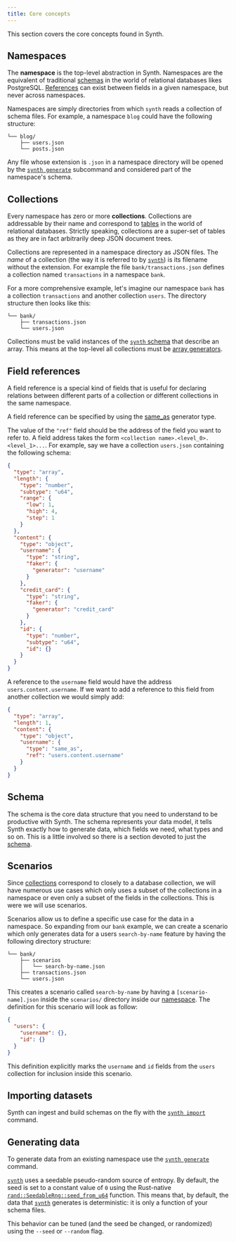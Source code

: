 ```yaml
---
title: Core concepts
---
```


This section covers the core concepts found in Synth.

## Namespaces

The **namespace** is the top-level abstraction in Synth. Namespaces are the
equivalent of traditional [schemas][sql-schemas] in the world of relational
databases likes PostgreSQL. [References](#field-references) can exist between
fields in a given namespace, but never across namespaces.

Namespaces are simply directories from which `synth` reads a collection of
schema files. For example, a namespace `blog` could have the following
structure:

```
└── blog/
    ├── users.json
    └── posts.json 
``` 

Any file whose extension is `.json` in a namespace directory will be opened by
the [`synth generate`][synth-generate] subcommand and considered part of the
namespace's schema.

## Collections

Every namespace has zero or more **collections**. Collections are addressable by
their name and correspond to [tables][sql-tables] in the world of relational
databases. Strictly speaking, collections are a super-set of tables as they are
in fact arbitrarily deep JSON document trees.

Collections are represented in a namespace directory as JSON files. The *name*
of a collection (the way it is referred to by [`synth`][synth]) is its filename
without the extension. For example the file `bank/transactions.json` defines a
collection named `transactions` in a namespace `bank`.

For a more comprehensive example, let's imagine our namespace `bank` has a
collection `transactions` and another collection `users`. The directory
structure then looks like this:

```
└── bank/
    ├── transactions.json
    └── users.json 
```

Collections must be valid instances of the [`synth` schema][schema] that
describe an array. This means at the top-level all collections must
be [array generators][array-generators].

## Field references

A field reference is a special kind of fields that is useful for declaring
relations between different parts of a collection or different collections in
the same namespace.

A field reference can be specified by using the [same_as][same-as] generator
type.

The value of the `"ref"` field should be the address of the field you want to
refer to. A field address takes the
form `<collection name>.<level_0>.<level_1>...`. For example, say we have a
collection `users.json` containing the following schema:

```json synth[users.json]
{
  "type": "array",
  "length": {
    "type": "number",
    "subtype": "u64",
    "range": {
      "low": 1,
      "high": 4,
      "step": 1
    }
  },
  "content": {
    "type": "object",
    "username": {
      "type": "string",
      "faker": {
        "generator": "username"
      }
    },
    "credit_card": {
      "type": "string",
      "faker": {
        "generator": "credit_card"
      }
    },
    "id": {
      "type": "number",
      "subtype": "u64",
      "id": {}
    }
  }
}
```

A reference to the `username` field would have the
address `users.content.username`. If we want to add a reference to this field
from another collection we would simply add:

```json synth
{
  "type": "array",
  "length": 1,
  "content": {
    "type": "object",
    "username": {
      "type": "same_as",
      "ref": "users.content.username"
    }
  }
}
```

## Schema

The schema is the core data structure that you need to understand to be
productive with Synth. The schema represents your data model, it tells Synth
exactly how to generate data, which fields we need, what types and so on. This
is a little involved so there is a section devoted to just the [schema][schema].

## Scenarios
Since [collections](#collections) correspond to closely to a database
collection, we will have numerous use cases which only uses a subset of the
collections in a namespace or even only a subset of the fields in the
collections. This is were we will use scenarios.

Scenarios allow us to define a specific use case for the data in a namespace.
So expanding from our `bank` example, we can create a scenario which only 
generates data for a users `search-by-name` feature by having the following
directory structure:

```
└── bank/
    ├── scenarios
    │   └── search-by-name.json
    ├── transactions.json
    └── users.json
```

This creates a scenario called `search-by-name` by having a
`[scenario-name].json` inside the `scenarios/` directory inside our
[namespace](#namespaces). The definition for this scenario will look as
follow:

```json synth-scenario[search-by-name.json]
{
  "users": {
    "username": {},
    "id": {}
  }
}
```

This definition explicitly marks the `username` and `id` fields from the
`users` collection for inclusion inside this scenario.

## Importing datasets

Synth can ingest and build schemas on the fly with
the [`synth import`][synth-import] command.

## Generating data

To generate data from an existing namespace use
the [`synth generate`][synth-generate] command.

[`synth`][synth] uses a seedable pseudo-random source of entropy. By default,
the seed is set to a constant value of `0` using the
Rust-native [`rand::SeedableRng::seed_from_u64`][seedable-rng] function. This
means that, by default, the data that [`synth`][synth] generates is
deterministic: it is only a function of your schema files.

This behavior can be tuned (and the seed be changed, or randomized) using
the `--seed` or `--random` flag.

[synth]: cli.md

[sql-schemas]: https://www.postgresql.org/docs/9.1/ddl-schemas.html

[sql-tables]: https://www.postgresql.org/docs/9.1/sql-createtable.html

[same-as]: ../content/same-as

[schema]: schema.md

[array-generators]: ../content/array

[same-as]: ../content/same-as

[synth-import]: cli.md#command-import

[synth-generate]: cli.md#command-generate

[seedable-rng]: https://docs.rs/rand/0.8.4/rand/trait.SeedableRng.html#method.seed_from_u64
